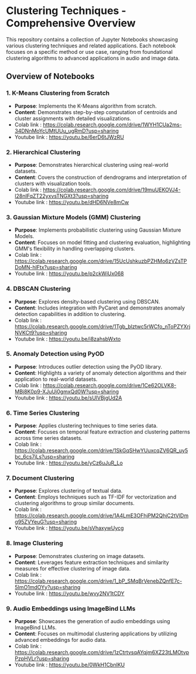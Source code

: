# Clustering Techniques - Comprehensive Overview

This repository contains a collection of Jupyter Notebooks showcasing various clustering techniques and related applications. Each notebook focuses on a specific method or use case, ranging from foundational clustering algorithms to advanced applications in audio and image data.

## Overview of Notebooks

### 1. K-Means Clustering from Scratch
- **Purpose**: Implements the K-Means algorithm from scratch.
- **Content**: Demonstrates step-by-step computation of centroids and cluster assignments with detailed visualizations.
- Colab link : https://colab.research.google.com/drive/1WYH1CUa2ms-34DNnMoYcUMtUUu_ugRmD?usp=sharing
- Youtube link : https://youtu.be/6erD6tJWzRU

### 2. Hierarchical Clustering
- **Purpose**: Demonstrates hierarchical clustering using real-world datasets.
- **Content**: Covers the construction of dendrograms and interpretation of clusters with visualization tools.
- Colab link : https://colab.research.google.com/drive/19muUEKOVJ4-l28nIFqZT22yxvsTNGXt3?usp=sharing
- Youtube link : https://youtu.be/dHD6NVe8mCw

### 3. Gaussian Mixture Models (GMM) Clustering
- **Purpose**: Implements probabilistic clustering using Gaussian Mixture Models.
- **Content**: Focuses on model fitting and clustering evaluation, highlighting GMM's flexibility in handling overlapping clusters.
- Colab link : https://colab.research.google.com/drive/15UcUshkuzbPZHMo6zVZsTPDoMN-hlFtx?usp=sharing
- Youtube link : https://youtu.be/p2ckWiUx068

### 4. DBSCAN Clustering
- **Purpose**: Explores density-based clustering using DBSCAN.
- **Content**: Includes integration with PyCaret and demonstrates anomaly detection capabilities in addition to clustering.
- Colab link : https://colab.research.google.com/drive/1Tgb_blztwc5rWCfo_nToPZYXrjNVKCt9?usp=sharing
- Youtube link : https://youtu.be/i8zahsbWxto

### 5. Anomaly Detection using PyOD
- **Purpose**: Introduces outlier detection using the PyOD library.
- **Content**: Highlights a variety of anomaly detection algorithms and their application to real-world datasets.
- Colab link : https://colab.research.google.com/drive/1Ce62OLVK8-MBj8K0p9-XJuUj0gmxQd0W?usp=sharing
- Youtube link : https://youtu.be/sUlVBjgUd2A

### 6. Time Series Clustering
- **Purpose**: Applies clustering techniques to time series data.
- **Content**: Focuses on temporal feature extraction and clustering patterns across time series datasets.
- Colab link : https://colab.research.google.com/drive/1SkGqSHwYUuxcqZV6QR_uy5bc_6cs7jLs?usp=sharing
- Youtube link : https://youtu.be/yCz6uJuR_Lo

### 7. Document Clustering
- **Purpose**: Explores clustering of textual data.
- **Content**: Employs techniques such as TF-IDF for vectorization and clustering algorithms to group similar documents.
- Colab link : https://colab.research.google.com/drive/1A4LmE3OFhjPM2QhjC2tVlDmg95ZVYeuG?usp=sharing
- Youtube link : https://youtu.be/sVhaxywUycg

### 8. Image Clustering
- **Purpose**: Demonstrates clustering on image datasets.
- **Content**: Leverages feature extraction techniques and similarity measures for effective clustering of image data.
- Colab link : https://colab.research.google.com/drive/1_bP_SMqBrVenebZQnfE7c-5ImO1mdOYy?usp=sharing
- Youtube link : https://youtu.be/wvy2NV1tCDY

### 9. Audio Embeddings using ImageBind LLMs
- **Purpose**: Showcases the generation of audio embeddings using ImageBind LLMs.
- **Content**: Focuses on multimodal clustering applications by utilizing advanced embeddings for audio data.
- Colab link : https://colab.research.google.com/drive/1zCtrtvsqAYqjm6XZ23tLMOtvpPzpHVLr?usp=sharing
- Youtube link : https://youtu.be/0WkH1CbnlKU
